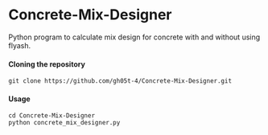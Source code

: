 # Concrete-Mix-Designer
Python program to calculate mix design for concrete with and without using flyash.

#### Cloning the repository
`git clone https://github.com/gh05t-4/Concrete-Mix-Designer.git`

#### Usage
```
cd Concrete-Mix-Designer
python concrete_mix_designer.py
```
